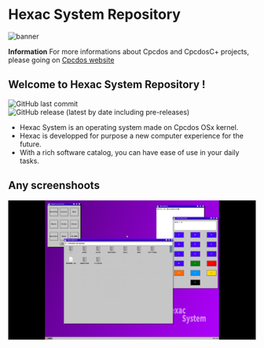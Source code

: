 # Hexac System Repository

![banner](GITHUB/PRESENTATIONS/logo.png)

<p aling="center">
    <b>Information</b> For more informations about Cpcdos and CpcdosC+ projects, please going on <a href="https://cpcdos.net/en">Cpcdos website<a>
</p>

## Welcome to Hexac System Repository !

![GitHub last commit](https://img.shields.io/github/last-commit/chrapatia/HexacSystem)
![GitHub release (latest by date including pre-releases)](https://img.shields.io/github/v/release/chrapatia/HexacSystem?include_prereleases)

- Hexac System is an operating system made on Cpcdos OSx kernel.
- Hexac is developped for purpose a new computer experience for the future.
- With a rich software catalog, you can have ease of use in your daily tasks.

## Any screenshoots

![Desktop_on_Alpha_1.5](GITHUB/SCREENSHOOTS/desktop_alpha15.png)


